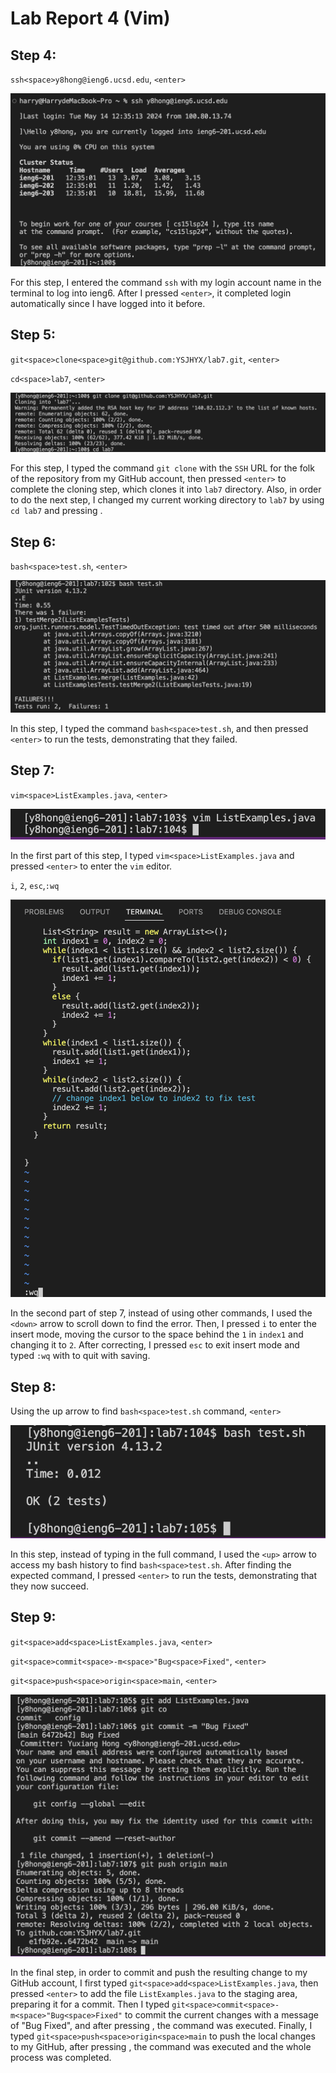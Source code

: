 # Lab Report 4 (Vim)

## Step 4:

`ssh<space>y8hong@ieng6.ucsd.edu`, `<enter>`

![Image](4.png)

For this step, I entered the command `ssh` with my login account name in the terminal to log into ieng6. After I pressed `<enter>`, it completed login automatically since I have logged into it before.

## Step 5:

`git<space>clone<space>git@github.com:YSJHYX/lab7.git`, `<enter>`

`cd<space>lab7`, `<enter>`

![Image](5.png)

For this step, I typed the command `git clone` with the `SSH` URL for the folk of the repository from my GitHub account, then pressed `<enter>` to complete the cloning step, which clones it into `lab7` directory. Also, in order to do the next step, I changed my current working directory to `lab7` by using `cd lab7` and pressing <enter>.

## Step 6:

`bash<space>test.sh`, `<enter>`

![Image](6.png)

In this step, I typed the command `bash<space>test.sh`, and then pressed `<enter>` to run the tests, demonstrating that they failed.

## Step 7:

`vim<space>ListExamples.java`, `<enter>`

![Image](7.png)

In the first part of this step, I typed `vim<space>ListExamples.java` and pressed `<enter>` to enter the `vim` editor.

`i`, `2`, `esc`,`:wq`

![Image](72.png)

In the second part of step 7, instead of using other commands, I used the `<down>` arrow to scroll down to find the error. Then, I pressed `i` to enter the insert mode, moving the cursor to the space behind the `1` in `index1` and changing it to `2`. After correcting, I pressed `esc` to exit insert mode and typed `:wq` with <enter> to quit with saving.

## Step 8:

Using the up arrow to find `bash<space>test.sh` command, `<enter>`

![Image](8.png)

In this step, instead of typing in the full command, I used the `<up>` arrow to access my bash history to find `bash<space>test.sh`. After finding the expected command, I pressed `<enter>` to run the tests, demonstrating that they now succeed.

## Step 9:

`git<space>add<space>ListExamples.java`, `<enter>`

`git<space>commit<space>-m<space>"Bug<space>Fixed"`, `<enter>`

`git<space>push<space>origin<space>main`, `<enter>`

![Image](9.png)

In the final step, in order to commit and push the resulting change to my GitHub account, I first typed `git<space>add<space>ListExamples.java`, then pressed `<enter>` to add the file `ListExamples.java` to the staging area, preparing it for a commit. Then I typed `git<space>commit<space>-m<space>"Bug<space>Fixed"` to commit the current changes with a message of "Bug Fixed", and after pressing <enter>, the command was executed. Finally, I typed `git<space>push<space>origin<space>main` to push the local changes to my GitHub, after pressing <enter>, the command was executed and the whole process was completed.
